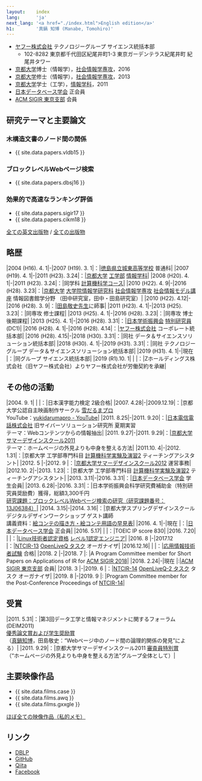 ```yaml
---
layout:    index
lang:      'ja'
next_lang: '<a href="./index.html">English edition</a>'
h1:        '真鍋 知博 (Manabe, Tomohiro)'
---
```


*   [ヤフー株式会社](http://docs.yahoo.co.jp/) テクノロジーグループ サイエンス統括本部
    *   102-8282 東京都千代田区紀尾井町1-3 東京ガーデンテラス紀尾井町 紀尾井タワー
*   [京都大学](http://www.kyoto-u.ac.jp/)博士（情報学），[社会情報学専攻](http://www.soc.i.kyoto-u.ac.jp/)，2016
*   [京都大学](http://www.kyoto-u.ac.jp/)修士（情報学），[社会情報学専攻](http://www.soc.i.kyoto-u.ac.jp/)，2013
*   [京都大学](http://www.kyoto-u.ac.jp/)学士（工学），[情報学科](http://www.s-im.t.kyoto-u.ac.jp/ja)，2011
*   [日本データベース学会](http://www.dbsj.org/) 正会員
*   [ACM SIGIR 東京支部](http://sigir.jp/) 会員


## 研究テーマと主要論文

### 木構造文書のノード間の関係
*   {{ site.data.papers.vldb15 }}

### ブロックレベルWebページ検索
*   {{ site.data.papers.dbsj16 }}

### 効果的で高速なランキング評価
*   {{ site.data.papers.sigir17 }}
*   {{ site.data.papers.cikm18 }}

[全ての英文出版物](./papers.html) / [全ての出版物](./papers-jp.html)


## 略歴

|2004 (H16). 4. 1|-|2007 (H19). 3. 1|：|[徳島県立城東高等学校](http://joto-hs.tokushima-ec.ed.jp/) 普通科|
|2007 (H19). 4. 1|-|2011 (H23). 3.24|：|[京都大学](http://www.kyoto-u.ac.jp/) [工学部](http://www.t.kyoto-u.ac.jp/ja) [情報学科](http://www.s-im.t.kyoto-u.ac.jp/ja)|
|2008 (H20). 4. 1|-|2011 (H23). 3.24|：|同学科 [計算機科学コース](http://www.s-im.t.kyoto-u.ac.jp/com/ja)|
|2010 (H22). 4. 9|-|2016 (H28). 3.23|：|[京都大学](http://www.kyoto-u.ac.jp/) [大学院情報学研究科](http://www.i.kyoto-u.ac.jp/) [社会情報学専攻](http://www.soc.i.kyoto-u.ac.jp/)  [社会情報モデル講座](http://www.soc.i.kyoto-u.ac.jp/course/) 情報図書館学分野 （田中研究室，田中・田島研究室）|
|2010 (H22). 4.12|-|2016 (H28). 3. 9|：|[田島敬史先生](http://www.dl.soc.i.kyoto-u.ac.jp/~tajima/index-jp.html)に師事|
|2011 (H23). 4. 1|-|2013 (H25). 3.23|：|同専攻 修士課程|
|2013 (H25). 4. 1|-|2016 (H28). 3.23|：|同専攻 博士後期課程|
|2013 (H25). 4. 1|-|2016 (H28). 3.31|：|[日本学術振興会](http://www.jsps.go.jp/) [特別研究員](http://www.jsps.go.jp/j-pd/) (DC1)|
|2016 (H28). 4. 1|-|2016 (H28). 4.14|：|[ヤフー株式会社](http://docs.yahoo.co.jp/) コーポレート統括本部|
|2016 (H28). 4.15|-|2018 (H30). 3.31|：|同社 データ＆サイエンスソリューション統括本部|
|2018 (H30). 4. 1|-|2019 (H31). 3.31|：|同社 テクノロジーグループ データ＆サイエンスソリューション統括本部|
|2019 (H31). 4. 1|-|現在            |：|同グループ サイエンス統括本部|
|2019  (R1).10. 1| |                |：|Zホールディングス株式会社（旧ヤフー株式会社）よりヤフー株式会社が労働契約を承継|


## その他の活動

|2004. 9. 1| |          |：|日本漢字能力検定 2級合格|
|2007. 4.28|-|2009.12.19|：|京都大学公認自主映画制作サークル [雪だるまプロ](http://yukidarumapro.jpn.org/)<br />YouTube：[yukidarumapro - YouTube](http://www.youtube.com/user/yukidarumapro)|
|2011. 8.25|-|2011. 9.20|：|[日本電信電話株式会社](http://www.ntt.co.jp/about/gaiyou.html) 旧サイバーソリューション研究所 夏期実習<br />テーマ：Webコンテンツからの情報抽出|
|2011. 9.27|-|2011. 9.29|：|[京都大学サマーデザインスクール2011](http://www.ai.soc.i.kyoto-u.ac.jp/design/)<br />テーマ：ホームページの外見よりも中身を整える方法|
|2011.10. 4|-|2012. 1.31|：|京都大学 工学部専門科目 [計算機科学実験及演習2](http://www.t.kyoto-u.ac.jp/syllabus-s/?mode=subject&lang=ja&year=2011&b=5&c=90220) ティーチングアシスタント|
|2012. 5   |-|2012. 9   |：|[京都大学サマーデザインスクール2012](http://www.dl.kuis.kyoto-u.ac.jp/summer_design2012/) 運営事務|
|2012.10. 2|-|2013. 1.23|：|京都大学 工学部専門科目 [計算機科学実験及演習2](http://www.t.kyoto-u.ac.jp/syllabus-s/?mode=subject&lang=ja&year=2012&b=5&c=90220) ティーチングアシスタント|
|2013. 3.11|-|2016. 3.31|：|[日本データベース学会](http://www.dbsj.org/) 学生会員|
|2013. 6.28|-|2016. 3.31|：|日本学術振興会科学研究費補助金（特別研究員奨励費）獲得，総額3,300千円<br />[研究課題：ブロックレベルWebページ検索の研究（研究課題番号：13J06384）](https://kaken.nii.ac.jp/d/p/13J06384.ja.html)|
|2014. 3.15|-|2014. 3.16|：|京都大学スプリングデザインスクール デジタルデザインワークショップ ゲスト講師<br />講義資料：[絵コンテの描き方・絵コンテ用語の早見表](./misc/conti_cheat_sheet.pdf)|
|2016. 4. 1|-|現在      |：|[日本データベース学会](http://www.dbsj.org/) 正会員|
|2016. 5.17| |          |：|TOEIC IP score 830|
|2016. 7.20| |          |：|[Linux技術者認定資格](http://www.lpi.or.jp/) [レベル1認定エンジニア](http://www.lpi.or.jp/lpic1/)|
|2016. 8   |-|2017.12   |：|[NTCIR-13](http://research.nii.ac.jp/ntcir/ntcir-13/index-ja.html) [OpenLiveQ タスク](http://www.openliveq.net/) オーガナイザ|
|2016.12.16| |          |：|[応用情報技術者試験](https://www.jitec.ipa.go.jp/1_11seido/ap.html) 合格|
|2018. 2   |-|2018. 7   |: |A Program Committee member for Short Papers on Applications of IR for [ACM SIGIR 2018](http://sigir.org/sigir2018/)|
|2018. 2.24|-|現在      |:|[ACM SIGIR 東京支部](http://sigir.jp/) 会員|
|2018. 3   |-|2019. 6   |：|[NTCIR-14](http://research.nii.ac.jp/ntcir/ntcir-14/index-ja.html) [OpenLiveQ-2 タスク](http://www.openliveq.net/) タスク オーガナイザ|
|2019. 8   |-|2019. 9   |: |Program Committee member for the Post-Conference Proceedings of [NTCIR-14](http://research.nii.ac.jp/ntcir/ntcir-14/)|


## 受賞

|2011. 5.31|：|第3回データ工学と情報マネジメントに関するフォーラム (DEIM2011)<br />[優秀論文賞および学生奨励賞](http://db-event.jpn.org/deim2011/index.php?pid=25)<br />（<u>真鍋知博</u>，田島敬史：“Webページ中のノード間の論理的関係の発見”による）|
|2011. 9.29|：|京都大学サマーデザインスクール2011 [審査員特別賞](http://www.ai.soc.i.kyoto-u.ac.jp/design/report.html)<br />（“ホームページの外見よりも中身を整える方法”グループ全体として）|


## 主要映像作品

*   {{ site.data.films.case }}
*   {{ site.data.films.awq }}
*   {{ site.data.films.gxxgle }}

[ほぼ全ての映像作品（私的メモ）](./films-jp.html)


## リンク

*   [DBLP](http://dblp.uni-trier.de/pers/hd/m/Manabe:Tomohiro)
*   [GitHub](https://github.com/tmanabe)
*   [Qiita](http://qiita.com/tomanabe)
*   [Facebook](https://www.facebook.com/manabe.pdx)
